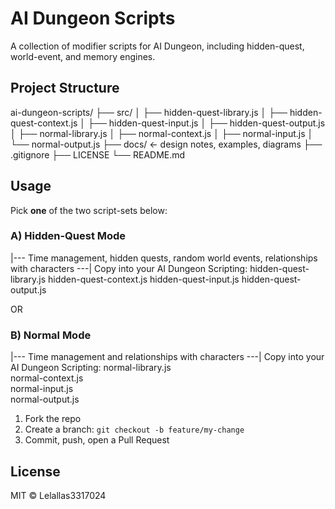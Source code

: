 # AI Dungeon Scripts

A collection of modifier scripts for AI Dungeon, including hidden-quest, world-event, and memory engines.

## Project Structure
ai-dungeon-scripts/
├── src/
│ ├── hidden-quest-library.js
│ ├── hidden-quest-context.js
│ ├── hidden-quest-input.js
│ ├── hidden-quest-output.js
│ ├── normal-library.js
│ ├── normal-context.js
│ ├── normal-input.js
│ └── normal-output.js
├── docs/ ← design notes, examples, diagrams
├── .gitignore
├── LICENSE
└── README.md
## Usage

Pick **one** of the two script-sets below:

### A) Hidden-Quest Mode
|---  Time management, hidden quests, random world events, relationships with characters ---|
Copy into your AI Dungeon Scripting:
hidden-quest-library.js
hidden-quest-context.js
hidden-quest-input.js
hidden-quest-output.js

OR

### B) Normal Mode
|---  Time management and relationships with characters ---|
Copy into your AI Dungeon Scripting:
normal-library.js  
normal-context.js  
normal-input.js  
normal-output.js  

1. Fork the repo  
2. Create a branch: `git checkout -b feature/my-change`  
3. Commit, push, open a Pull Request  

## License

MIT © Lelallas3317024
